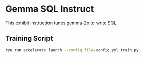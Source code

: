 # Gemma SQL Instruct

This exhibit instruction tunes gemma-2b to write SQL.

## Training Script

```sh
rye run accelerate launch --config_file=config.yml train.py
```
